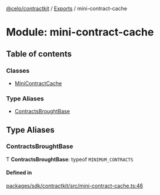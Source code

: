 [@celo/contractkit](../README.md) / [Exports](../modules.md) / mini-contract-cache

# Module: mini-contract-cache

## Table of contents

### Classes

- [MiniContractCache](../classes/mini_contract_cache.MiniContractCache.md)

### Type Aliases

- [ContractsBroughtBase](mini_contract_cache.md#contractsbroughtbase)

## Type Aliases

### ContractsBroughtBase

Ƭ **ContractsBroughtBase**: typeof `MINIMUM_CONTRACTS`

#### Defined in

[packages/sdk/contractkit/src/mini-contract-cache.ts:46](https://github.com/celo-org/developer-tooling/blob/master/packages/sdk/contractkit/src/mini-contract-cache.ts#L46)
